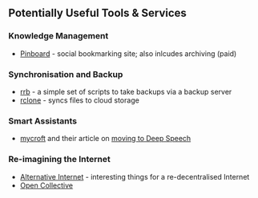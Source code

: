 ## Potentially Useful Tools & Services

### Knowledge Management

- [Pinboard](http://pinboard.in/) - social bookmarking site; also inlcudes archiving (paid)

### Synchronisation and Backup

- [rrb](https://github.com/def-/rrb) - a simple set of scripts to take backups via a backup server
- [rclone](https://rclone.org/) - syncs files to cloud storage

### Smart Assistants

- [mycroft]() and their article on [moving to Deep Speech](https://mycroft.ai/blog/mycroft-speech-to-text-and-balance/)

### Re-imagining the Internet

- [Alternative Internet](https://github.com/redecentralize/alternative-internet#messaging) - interesting things for a re-decentralised Internet
- [Open Collective](https://docs.opencollective.com/help/about/introduction)
